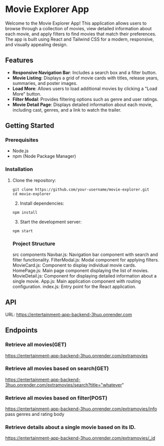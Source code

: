 # Movie Explorer App

Welcome to the Movie Explorer App! This application allows users to browse through a collection of movies, view detailed information about each movie, and apply filters to find movies that match their preferences. The app is built using React and Tailwind CSS for a modern, responsive, and visually appealing design.

## Features

- **Responsive Navigation Bar**: Includes a search box and a filter button.
- **Movie Listing**: Displays a grid of movie cards with titles, release years, summaries, and poster images.
- **Load More**: Allows users to load additional movies by clicking a "Load More" button.
- **Filter Modal**: Provides filtering options such as genre and user ratings.
- **Movie Detail Page**: Displays detailed information about each movie, including cast, genres, and a link to watch the trailer.

## Getting Started

### Prerequisites

- Node.js
- npm (Node Package Manager)

### Installation

1. Clone the repository:

   ```
   git clone https://github.com/your-username/movie-explorer.git
   cd movie-explorer

   ```

   2. Install dependencies:

   ```
   npm install

   ```

   3. Start the development server:

   ```
   npm start

   ```

   ### Project Structure

   src
   components
   Navbar.js: Navigation bar component with search and filter functionality.
   FilterModal.js: Modal component for applying filters.
   MovieCard.js: Component to display individual movie cards.
   HomePage.js: Main page component displaying the list of movies.
   MovieDetail.js: Component for displaying detailed information about a single movie.
   App.js: Main application component with routing configuration.
   index.js: Entry point for the React application.

## API

URL: https://entertainment-app-backend-3huo.onrender.com

## Endpoints

### Retrieve all movies(GET)

https://entertainment-app-backend-3huo.onrender.com/extramovies

### Retrieve all movies based on search(GET)

https://entertainment-app-backend-3huo.onrender.com/extramovies/search?title="whatever"

### Retrieve all movies based on filter(POST)

https://entertainment-app-backend-3huo.onrender.com/extramovies/info
pass genres and rating body

### Retrieve details about a single movie based on its ID.

https://entertainment-app-backend-3huo.onrender.com/extramovies/_id
